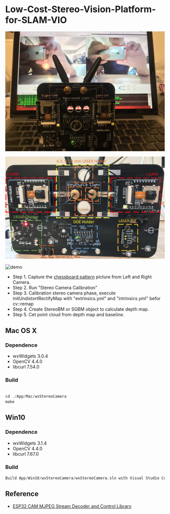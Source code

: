 # Low-Cost-Stereo-Vision-Platform-for-SLAM-VIO

![v1.3](https://github.com/GCY/Low-Cost-Stereo-Vision-Platform-for-SLAM-VIO/blob/master/res/v1.3.jpg?raw=true)

![diagram](https://github.com/GCY/Low-Cost-Stereo-Vision-Platform-for-SLAM-VIO/blob/master/res/diagram.png?raw=true)


![demo](https://github.com/GCY/Low-Cost-Stereo-Vision-Platform-for-SLAM-VIO/blob/master/res/demo.gif) 

 - Step 1. Capture the [chessboard pattern](https://raw.githubusercontent.com/opencv/opencv/master/doc/pattern.png) picture from Left and Right Camera.
 - Step 2. Run "Stereo Camera Calibration"
 - Step 3. Calibration stereo camera phase, execute initUndistortRectifyMap with "extrinsics.yml" and "intrinsics.yml" befor cv::remap
 - Step 4. Create StereoBM or SGBM object to calculate depth map.
 - Step 5. Cet point cloud from depth map and baseline.

## Mac OS X

### Dependence
 - wxWidgets 3.0.4
 - OpenCV 4.4.0
 - libcurl 7.54.0
 
### Build

```cpp

cd ./App/Mac/wxStereoCamera
make

```

## Win10

### Dependence
 - wxWidgets 3.1.4
 - OpenCV 4.4.0
 - libcurl 7.67.0
 
 ### Build
 ```cpp
 Build App/Win10/wxStereoCamera/wxStereoCamera.sln with Visual Studio Community 2019
 ```

## Reference
 - [ESP32 CAM MJPEG Stream Decoder and Control Library](https://github.com/GCY/ESP32-CAM-MJPEG-Stream-Decoder-and-Control-Library/edit/master/README.md)
